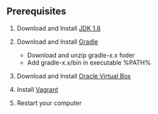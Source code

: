 ## Prerequisites
1. Download and Install [JDK 1.8](http://www.oracle.com/technetwork/java/javase/downloads/index.html)
2. Download and Install [Gradle](https://gradle.org/gradle-download/)

    * Download and unzip gradle-x.x foder
    * Add gradle-x.x/bin in executable %PATH%
3. Download and Install [Oracle Virtual Box](https://www.virtualbox.org/wiki/Downloads)
4. Install [Vagrant](http://docs.vagrantup.com/v2/installation/)
5. Restart your computer